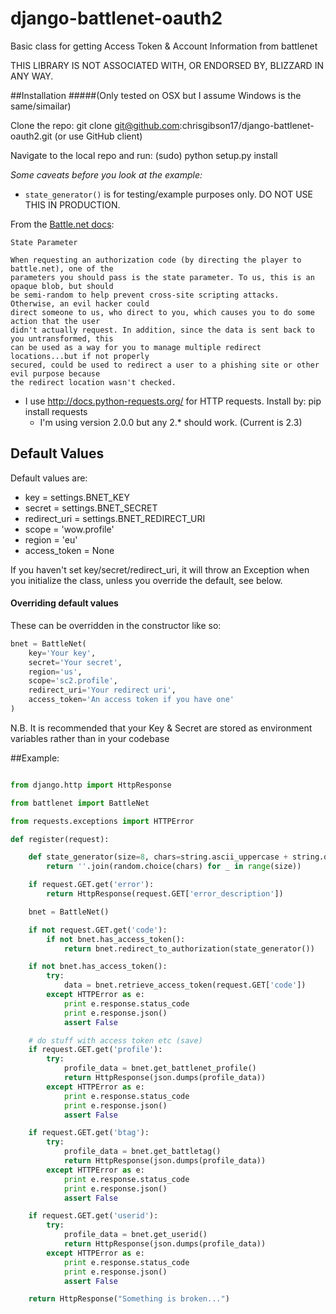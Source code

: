 django-battlenet-oauth2
=======================

Basic class for getting Access Token &amp; Account Information from battlenet

THIS LIBRARY IS NOT ASSOCIATED WITH, OR ENDORSED BY, BLIZZARD IN ANY WAY.

##Installation
#####(Only tested on OSX but I assume Windows is the same/simailar)

Clone the repo: git clone git@github.com:chrisgibson17/django-battlenet-oauth2.git (or use GitHub client)

Navigate to the local repo and run: (sudo) python setup.py install

_Some caveats before you look at the example:_

* `state_generator()` is for testing/example purposes only.  DO NOT USE THIS IN PRODUCTION.

From the [Battle.net docs](https://dev.battle.net/docs/read/oauth):

```
State Parameter

When requesting an authorization code (by directing the player to battle.net), one of the
parameters you should pass is the state parameter. To us, this is an opaque blob, but should
be semi-random to help prevent cross-site scripting attacks. Otherwise, an evil hacker could
direct someone to us, who direct to you, which causes you to do some action that the user
didn't actually request. In addition, since the data is sent back to you untransformed, this
can be used as a way for you to manage multiple redirect locations...but if not properly
secured, could be used to redirect a user to a phishing site or other evil purpose because
the redirect location wasn't checked.

```

* I use http://docs.python-requests.org/ for HTTP requests.  Install by: pip install requests
    - I'm using version 2.0.0 but any 2.* should work. (Current is 2.3)

## Default Values

Default values are:
* key           = settings.BNET_KEY
* secret        = settings.BNET_SECRET
* redirect_uri  = settings.BNET_REDIRECT_URI
* scope         = 'wow.profile'
* region        = 'eu'
* access_token  = None

If you haven't set key/secret/redirect_uri, it will throw an Exception when you initialize
the class, unless you override the default, see below.


#### Overriding default values
These can be overridden in the constructor like so:

```python
bnet = BattleNet(
    key='Your key',
    secret='Your secret',
    region='us',
    scope='sc2.profile',
    redirect_uri='Your redirect uri',
    access_token='An access token if you have one'
)
```

N.B. It is recommended that your Key & Secret are stored as environment variables rather than in your codebase

##Example:

```python

from django.http import HttpResponse

from battlenet import BattleNet

from requests.exceptions import HTTPError

def register(request):

    def state_generator(size=8, chars=string.ascii_uppercase + string.digits):
        return ''.join(random.choice(chars) for _ in range(size))

    if request.GET.get('error'):
        return HttpResponse(request.GET['error_description'])

    bnet = BattleNet()

    if not request.GET.get('code'):
        if not bnet.has_access_token():
            return bnet.redirect_to_authorization(state_generator())

    if not bnet.has_access_token():
        try:
            data = bnet.retrieve_access_token(request.GET['code'])
        except HTTPError as e:
            print e.response.status_code
            print e.response.json()
            assert False

    # do stuff with access token etc (save)
    if request.GET.get('profile'):
        try:
            profile_data = bnet.get_battlenet_profile()
            return HttpResponse(json.dumps(profile_data))
        except HTTPError as e:
            print e.response.status_code
            print e.response.json()
            assert False

    if request.GET.get('btag'):
        try:
            profile_data = bnet.get_battletag()
            return HttpResponse(json.dumps(profile_data))
        except HTTPError as e:
            print e.response.status_code
            print e.response.json()
            assert False

    if request.GET.get('userid'):
        try:
            profile_data = bnet.get_userid()
            return HttpResponse(json.dumps(profile_data))
        except HTTPError as e:
            print e.response.status_code
            print e.response.json()
            assert False

    return HttpResponse("Something is broken...")
```
